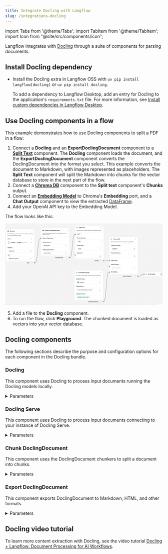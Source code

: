 ```yaml
---
title: Integrate Docling with Langflow
slug: /integrations-docling
---
```


import Tabs from '@theme/Tabs';
import TabItem from '@theme/TabItem';
import Icon from "@site/src/components/icon";

Langflow integrates with [Docling](https://docling-project.github.io/docling/) through a suite of components for parsing documents.

## Install Docling dependency

* Install the Docling extra in Langflow OSS with `uv pip install langflow[docling]` or `uv pip install docling`.

    To add a dependency to Langflow Desktop, add an entry for Docling to the application's `requirements.txt` file.
    For more information, see [Install custom dependencies in Langflow Desktop](/install-custom-dependencies#langflow-desktop).

## Use Docling components in a flow

This example demonstrates how to use Docling components to split a PDF in a flow:

1. Connect a **Docling** and an **ExportDoclingDocument** component to a [**Split Text**](/components-processing#split-text) component.
    The **Docling** component loads the document, and the **ExportDoclingDocument** component converts the DoclingDocument into the format you select. This example converts the document to Markdown, with images represented as placeholders.
    The **Split Text** component will split the Markdown into chunks for the vector database to store in the next part of the flow.
2. Connect a [**Chroma DB**](/components-vector-stores#chroma-db) component to the **Split text** component's **Chunks** output.
3. Connect an [**Embedding Model**](/components-embedding-models) to Chroma's **Embedding** port, and a **Chat Output** component to view the extracted [DataFrame](/concepts-objects#dataframe-object).
4. Add your OpenAI API key to the Embedding Model.

The flow looks like this:

![Docling and ExportDoclingDocument extracting and splitting text to vector database](./integrations-docling-split-text.png)

5. Add a file to the **Docling** component.
6. To run the flow, click <Icon name="Play" aria-hidden="true"/> **Playground**.
    The chunked document is loaded as vectors into your vector database.

## Docling components

The following sections describe the purpose and configuration options for each component in the Docling bundle.

### Docling

This component uses Docling to process input documents running the Docling models locally.

<details>
<summary>Parameters</summary>

**Inputs**

| Name | Type | Description |
|------|------|-------------|
| files | File | The files to process. |
| pipeline | String | Docling pipeline to use (standard, vlm). |
| ocr_engine | String | OCR engine to use (easyocr, tesserocr, rapidocr, ocrmac). |

**Outputs**

| Name | Type | Description |
|------|------|-------------|
| files | File | The processed files with DoclingDocument data. |

</details>

### Docling Serve

This component uses Docling to process input documents connecting to your instance of Docling Serve.

<details>
<summary>Parameters</summary>

**Inputs**

| Name | Type | Description |
|------|------|-------------|
| files | File | The files to process. |
| api_url | String | URL of the Docling Serve instance. |
| max_concurrency | Integer | Maximum number of concurrent requests for the server. |
| max_poll_timeout | Float | Maximum waiting time for the document conversion to complete. |
| api_headers | Dict | Optional dictionary of additional headers required for connecting to Docling Serve. |
| docling_serve_opts | Dict | Optional dictionary of additional options for Docling Serve. |

**Outputs**

| Name | Type | Description |
|------|------|-------------|
| files | File | The processed files with DoclingDocument data. |

</details>

### Chunk DoclingDocument

This component uses the DoclingDocument chunkers to split a document into chunks.

<details>
<summary>Parameters</summary>

**Inputs**

| Name | Type | Description |
|------|------|-------------|
| data_inputs | Data/DataFrame | The data with documents to split in chunks. |
| chunker | String | Which chunker to use (HybridChunker, HierarchicalChunker). |
| provider | String | Which tokenizer provider (Hugging Face, OpenAI). |
| hf_model_name | String | Model name of the tokenizer to use with the HybridChunker when Hugging Face is chosen. |
| openai_model_name | String | Model name of the tokenizer to use with the HybridChunker when OpenAI is chosen. |
| max_tokens | Integer | Maximum number of tokens for the HybridChunker. |
| doc_key | String | The key to use for the DoclingDocument column. |

**Outputs**

| Name | Type | Description |
|------|------|-------------|
| dataframe | DataFrame | The chunked documents as a DataFrame. |

</details>

### Export DoclingDocument

This component exports DoclingDocument to Markdown, HTML, and other formats.

<details>
<summary>Parameters</summary>

**Inputs**

| Name | Type | Description |
|------|------|-------------|
| data_inputs | Data/DataFrame | The data with documents to export. |
| export_format | String | Select the export format to convert the input (Markdown, HTML, Plaintext, DocTags). |
| image_mode | String | Specify how images are exported in the output (placeholder, embedded). |
| md_image_placeholder | String | Specify the image placeholder for markdown exports. |
| md_page_break_placeholder | String | Add this placeholder between pages in the markdown output. |
| doc_key | String | The key to use for the DoclingDocument column. |

**Outputs**

| Name | Type | Description |
|------|------|-------------|
| data | Data | The exported data. |
| dataframe | DataFrame | The exported data as a DataFrame. |

</details>

## Docling video tutorial

To learn more content extraction with Docling, see the video tutorial [Docling + Langflow: Document Processing for AI Workflows](https://www.youtube.com/watch?v=5DuS6uRI5OM).